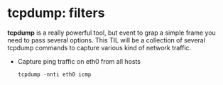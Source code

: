 # tcpdump: filters

**tcpdump** is a really powerful tool, but event to grap a simple frame you need to pass several options. This TIL will be a collection of several tcpdump commands to capture various kind of network traffic.

* Capture ping traffic on eth0 from all hosts

  ```
  tcpdump -nnti eth0 icmp
  ```
